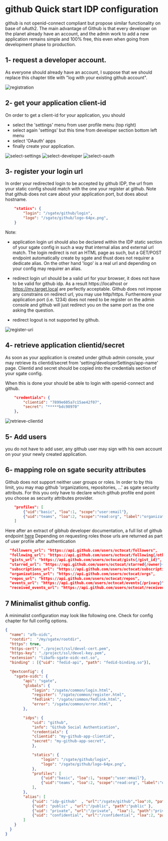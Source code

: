 # github Quick start IDP configuration

github is not openid-connect compliant but propose similar functionality on base of oAuth2. The main advantage of Github is that every developer on the planet already have an account, and the admin work to add a new application remains simple and 100% free, this even when going from development phase to production.

## 1- request a developer account.

As everyone should already have an account, I suppose that we should replace this chapter title with "log with your existing github account".

![registration](asset/github/01-register-account.png)

## 2- get your application client-id

On order to get a client-id for your application, you should

* select the 'settings' menu from user profile menu (top right)
* select again 'settings' but this time from developer section bottom left menu
* select 'OAauth' apps
* finally create your application.

![select-settings](asset/github/02a-select-setting.png)
![select-developer](asset/github/02b-developper-settings.png)
![select-oauth](asset/github/02c-oauth-app-menu.png)

## 3- register your login url

In order your redirected login to be accepted by github IDP, the url from your static config should match with the one your register at github. Note that github does not care about your application port, but does about hostname.

```json
    "statics": {
        "login": "/sgate/github/login",
        "logo": "/sgate/github/logo-64px.png",
    }
```

Note:

* application login uri should also be declared within the IDP static section of your sgate config in such a way that internal alias and external url match. The login redirect is not an HTML page as such, but a GET/POST endpoint automatically create by sgate and thust does not requirer a dedicate alias. On the other hand 'logo' is a real url and depending on your config may requirer an alias.

* redirect login url should be a valid url for your browser, it does not have to be valid for github idp. As a result https://localhost or https://my.target.local are perfectly acceptable. Github does not impose any constrains on redirect url, you may use http/https. Furthermore your application port (i.e. 1234) does not need to be register on the admin console and github will just redirect you on the same port as the one asking the question.

* redirect logout is not supported by github.

![register-uri](asset/github/03-oauth-app-create.png)


## 4- retrieve application clientid/secret

As soon as your application is created under github admin console, your may retrieve its clientid/secret from 'setting/developerSettings/app-name' page. Clientid and secret should be copied into the credentials section of your sgate config.

When this is done your should be able to login with openid-connect and github.

```json
    "credentials": {
        "clientid": "7899e605a7c15ae42f07",
        "secret": "*****bdc98970"
    },
```
![retrieve-clientid](asset/github/04-clientid-secret.png)

## 5- Add users

you do not have to add user, any github user may sign with his own account on your your newly created application.

## 6- mapping role on sgate security attributes

Github does not support neither user groups or roles. In order to by this limit, you may map github 'organizations, repositories, ...' as sgate security attributs. For this you only have to declare which github profile end point you choose as security attributes provider.

```json
    "profiles": [
        {"uid":"basic", "loa":1, "scope":"user:email"},
        {"uid":"teams", "loa":2, "scope":"read:org", "label":"organizations_url"}
    ]
```
Here after an extract of gibhub developer documentation, a full list of github endpoint [here](https://docs.github.com/en/rest/reference/users) Depending on requesting roles those urls are returned as part of user profile after authentication
```json
  "followers_url": "https://api.github.com/users/octocat/followers",
  "following_url": "https://api.github.com/users/octocat/following{/other_user}",
  "gists_url": "https://api.github.com/users/octocat/gists{/gist_id}",
  "starred_url": "https://api.github.com/users/octocat/starred{/owner}{/repo}",
  "subscriptions_url": "https://api.github.com/users/octocat/subscriptions",
  "organizations_url": "https://api.github.com/users/octocat/orgs",
  "repos_url": "https://api.github.com/users/octocat/repos",
  "events_url": "https://api.github.com/users/octocat/events{/privacy}",
  "received_events_url": "https://api.github.com/users/octocat/received_events",
```

## 7 Minimalist github config.

A minimalist configuration may look like following one. Check for config chapter for full config options.

```json
{
  "name": "afb-oidc",
  "rootdir":  "/my/sgate/rootdir",
  "https": true,
  "https-cert": "./project/ssl/devel-cert.pem",
  "https-key": "./project/ssl/devel-key.pem",
  "extension": "libafb-sgate-oidc-ext.so",
  "binding" : [{"uid": "fedid-api", "path": "fedid-binding.so"}],

  "@extconfig": {
    "sgate-oidc": {
        "api": "sgate",
        "globals": {
            "login": "/sgate/common/login.html",
            "register": "/sgate/common/register.html",
            "fedlink": "/sgate/common/fedlink.html",
            "error": "/sgate/common/error.html",
        },

        "idps": {
            "uid": "github",
            "info": "Github Social Authentication",
            "credentials": {
            "clientid": "my-github-app-clientid",
            "secret": "my-github-app-secret",
            },

            "statics": {
                "login": "/sgate/github/login",
                "logo": "/sgate/github/logo-64px.png",
            },
            "profiles": [
                {"uid":"basic", "loa":1, "scope":"user:email"},
                {"uid":"teams", "loa":2, "scope":"read:org", "label":"organizations_url"}
            ],
        },
        "alias": [
            {"uid": "idp-github"  , "url":"/sgate/github","loa":0, "path":"idps/github" },
            {"uid": "public" , "url":"/public", "path":"public" },
            {"uid": "private", "url":"/private",  "loa":1, "path":"private" },
            {"uid": "confidential", "url":"/confidential", "loa":2, "path":"confidential" },
        ]
    }
  }
}
```
